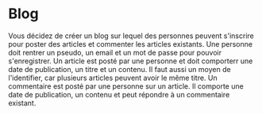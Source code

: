 # Blog

Vous décidez de créer un blog sur lequel des personnes peuvent s'inscrire pour poster des articles et commenter les articles existants. Une personne doit rentrer un pseudo, un email et un mot de passe pour pouvoir s'enregistrer. Un article est posté par une personne et doit comporterr une date de publication, un titre et un contenu. Il faut aussi un moyen de l'identifier, car plusieurs articles peuvent avoir le même titre. Un commentaire est posté par une personne sur un article. Il comporte une date de publication, un contenu et peut répondre à un commentaire existant.